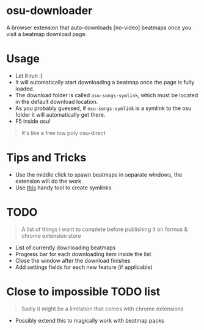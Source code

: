 # osu-downloader
A browser extension that auto-downloads [no-video] beatmaps once you visit a beatmap download page.

# Usage
* Let it run :)
* It will automatically start downloading a beatmap once the page is fully loaded.
* The download folder is called `osu-songs-symlink`, which must be located in the default download location.
* As you probably guessed, if `osu-songs-symlink` is a symlink to the osu folder it will automatically get there.
* F5 inside osu!

>It's like a free low poly osu-direct

# Tips and Tricks
* Use the middle click to spawn beatmaps in separate windows, the extension will do the work
* Use [this](https://schinagl.priv.at/nt/hardlinkshellext/linkshellextension.html) handy tool to create symlinks

# TODO
>A list of things i want to complete before publishing it on formus & chrome extension store
* List of currently downloading beatmaps
* Progress bar for each downloading item inside the list
* Close the window after the download finishes
* Add settings fields for each new feature (if applicable)

# Close to impossible TODO list
>Sadly it might be a limitation that comes with chrome extensions
* Possibly extend this to magically work with beatmap packs